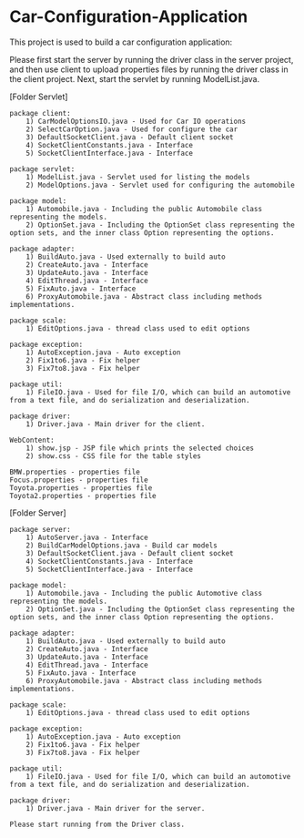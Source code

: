 # Car-Configuration-Application
This project is used to build a car configuration application:

Please first start the server by running the driver class in the server project, and then use client to upload properties files by running the driver class in the client project. Next, start the servlet by running ModelList.java.


[Folder Servlet]

	package client:
		1) CarModelOptionsIO.java - Used for Car IO operations
		2) SelectCarOption.java - Used for configure the car
		3) DefaultSocketClient.java - Default client socket
		4) SocketClientConstants.java - Interface
		5) SocketClientInterface.java - Interface

	package servlet:
		1) ModelList.java - Servlet used for listing the models
		2) ModelOptions.java - Servlet used for configuring the automobile

	package model:
		1) Automobile.java - Including the public Automobile class representing the models.
		2) OptionSet.java - Including the OptionSet class representing the option sets, and the inner class Option representing the options.

	package adapter:
		1) BuildAuto.java - Used externally to build auto
		2) CreateAuto.java - Interface
		3) UpdateAuto.java - Interface
		4) EditThread.java - Interface
		5) FixAuto.java - Interface
		6) ProxyAutomobile.java - Abstract class including methods implementations.

	package scale:
		1) EditOptions.java - thread class used to edit options

	package exception:
		1) AutoException.java - Auto exception
		2) Fix1to6.java - Fix helper
		3) Fix7to8.java - Fix helper

	package util:
		1) FileIO.java - Used for file I/O, which can build an automotive from a text file, and do serialization and deserialization.

	package driver:	
		1) Driver.java - Main driver for the client.

	WebContent:
		1) show.jsp - JSP file which prints the selected choices
		2) show.css - CSS file for the table styles

	BMW.properties - properties file
	Focus.properties - properties file
	Toyota.properties - properties file
	Toyota2.properties - properties file

[Folder Server]

	package server:
		1) AutoServer.java - Interface
		2) BuildCarModelOptions.java - Build car models
		3) DefaultSocketClient.java - Default client socket
		4) SocketClientConstants.java - Interface
		5) SocketClientInterface.java - Interface

	package model:
		1) Automobile.java - Including the public Automotive class representing the models.
		2) OptionSet.java - Including the OptionSet class representing the option sets, and the inner class Option representing the options.

	package adapter:
		1) BuildAuto.java - Used externally to build auto
		2) CreateAuto.java - Interface
		3) UpdateAuto.java - Interface
		4) EditThread.java - Interface
		5) FixAuto.java - Interface
		6) ProxyAutomobile.java - Abstract class including methods implementations.

	package scale:
		1) EditOptions.java - thread class used to edit options

	package exception:
		1) AutoException.java - Auto exception
		2) Fix1to6.java - Fix helper
		3) Fix7to8.java - Fix helper

	package util:
		1) FileIO.java - Used for file I/O, which can build an automotive from a text file, and do serialization and deserialization.

	package driver:	
		1) Driver.java - Main driver for the server.

	Please start running from the Driver class.
